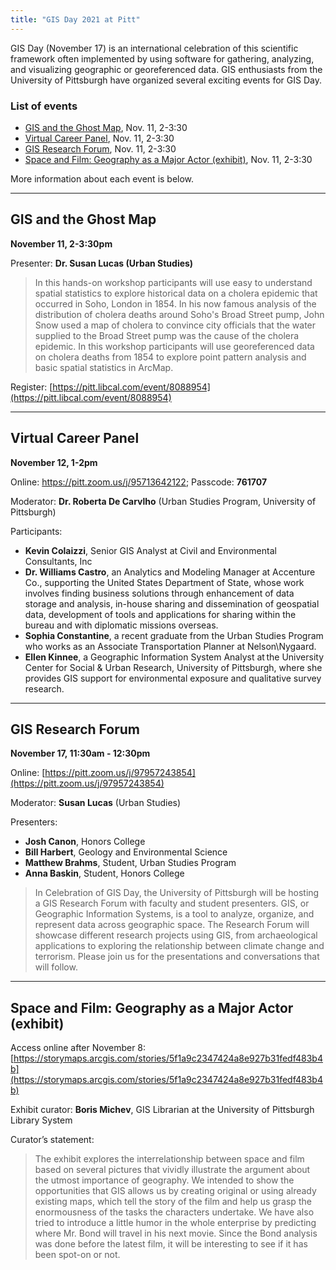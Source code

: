 ```yaml
---
title: "GIS Day 2021 at Pitt"
---
```


GIS Day (November 17) is an international celebration of this scientific framework often implemented by using software for gathering, analyzing, and visualizing geographic or georeferenced data. GIS enthusiasts from the University of Pittsburgh have organized several exciting events for GIS Day. 

### List of events

* [GIS and the Ghost Map](#ghost), Nov. 11, 2-3:30
* [Virtual Career Panel](#career), Nov. 11, 2-3:30 
* [GIS Research Forum](#research), Nov. 11, 2-3:30
* [Space and Film: Geography as a Major Actor (exhibit)](#film), Nov. 11, 2-3:30

More information about each event is below.

----------

## <a name="ghost"></a>GIS and the Ghost Map

**November 11, 2-3:30pm** 

Presenter: **Dr. Susan Lucas (Urban Studies)**

> In this hands-on workshop participants will use easy to understand spatial statistics to explore historical data on a cholera epidemic that occurred in Soho, London in 1854.  In his now famous analysis of the distribution of cholera deaths around Soho's Broad Street pump, John Snow used a map of cholera to convince city officials that the water supplied to the Broad Street pump was the cause of the cholera epidemic.  In this workshop participants will use georeferenced data on cholera deaths from 1854 to explore point pattern analysis and basic spatial statistics in ArcMap. 

Register: [https://pitt.libcal.com/event/8088954](https://pitt.libcal.com/event/8088954)

----------

## <a name="career"></a>Virtual Career Panel 

**November 12, 1-2pm**

Online: https://pitt.zoom.us/j/95713642122; Passcode: **761707**

Moderator: **Dr. Roberta De Carvlho** (Urban Studies Program, University of Pittsburgh)

Participants:
* **Kevin Colaizzi**, Senior GIS Analyst at Civil and Environmental Consultants, Inc 
* **Dr. Williams Castro**, an Analytics and Modeling Manager at Accenture Co., supporting the United States Department of State, whose work involves finding business solutions through enhancement of data storage and analysis, in-house sharing and dissemination of geospatial data, development of tools and applications for sharing within the bureau and with diplomatic missions overseas. 
* **Sophia Constantine**, a recent graduate from the Urban Studies Program who works as an Associate Transportation Planner at Nelson\Nygaard.             
* **Ellen Kinnee**, a Geographic Information System Analyst at the University Center for Social & Urban Research, University of Pittsburgh, where she provides GIS support for environmental exposure and qualitative survey research. 

----------

## <a name="research"></a>GIS Research Forum  

**November 17, 11:30am - 12:30pm**

Online: [https://pitt.zoom.us/j/97957243854](https://pitt.zoom.us/j/97957243854)

Moderator: **Susan Lucas** (Urban Studies)

Presenters:  

* **Josh Canon**, Honors College 
* **Bill Harbert**, Geology and Environmental Science 
* **Matthew Brahms**, Student, Urban Studies Program 
* **Anna Baskin**, Student, Honors College 

> In Celebration of GIS Day, the University of Pittsburgh will be hosting a GIS Research Forum with faculty and student presenters. GIS, or Geographic Information Systems, is a tool to analyze, organize, and represent data across geographic space. The Research Forum will showcase different research projects using GIS, from archaeological applications to exploring the relationship between climate change and terrorism. Please join us for the presentations and conversations that will follow. 

----------

## <a name="film"></a>Space and Film: Geography as a Major Actor (exhibit) 

Access online after November 8: [https://storymaps.arcgis.com/stories/5f1a9c2347424a8e927b31fedf483b4b](https://storymaps.arcgis.com/stories/5f1a9c2347424a8e927b31fedf483b4b)

Exhibit curator: **Boris Michev**, GIS Librarian at the University of Pittsburgh Library System 

Curator’s statement:
> The exhibit explores the interrelationship between space and film based on several pictures that vividly illustrate the argument about the utmost importance of geography. We intended to show the opportunities that GIS allows us by creating original or using already existing maps, which tell the story of the film and help us grasp the enormousness of the tasks the characters undertake. We have also tried to introduce a little humor in the whole enterprise by predicting where Mr. Bond will travel in his next movie. Since the Bond analysis was done before the latest film, it will be interesting to see if it has been spot-on or not. 

